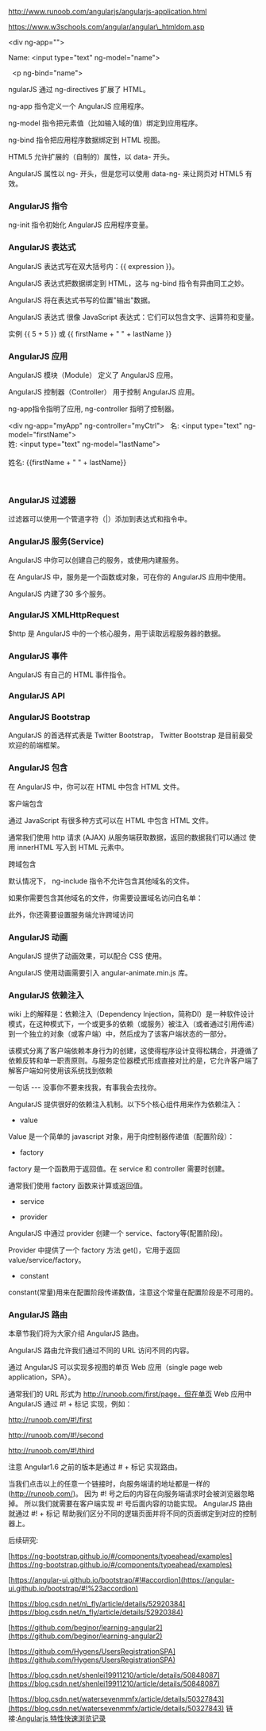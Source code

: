 http://www.runoob.com/angularjs/angularjs-application.html

https://www.w3schools.com/angular/angular\_htmldom.asp

<div ng-app="">
  <p>Name: <input type="text" ng-model="name"></p>
  <p ng-bind="name"></p>
</div>

ngularJS 通过 ng-directives 扩展了 HTML。

ng-app 指令定义一个 AngularJS 应用程序。

ng-model 指令把元素值（比如输入域的值）绑定到应用程序。

ng-bind 指令把应用程序数据绑定到 HTML 视图。

HTML5 允许扩展的（自制的）属性，以 data- 开头。

AngularJS 属性以 ng- 开头，但是您可以使用 data-ng- 来让网页对 HTML5 有效。

### AngularJS 指令

ng-init 指令初始化 AngularJS 应用程序变量。

### AngularJS 表达式

AngularJS 表达式写在双大括号内：{{ expression }}。

AngularJS 表达式把数据绑定到 HTML，这与 ng-bind 指令有异曲同工之妙。

AngularJS 将在表达式书写的位置"输出"数据。

AngularJS 表达式 很像 JavaScript 表达式：它们可以包含文字、运算符和变量。

实例 {{ 5 + 5 }} 或 {{ firstName + " " + lastName }}

### AngularJS 应用

AngularJS 模块（Module） 定义了 AngularJS 应用。

AngularJS 控制器（Controller） 用于控制 AngularJS 应用。

ng-app指令指明了应用, ng-controller 指明了控制器。

<div ng-app="myApp" ng-controller="myCtrl">
 
名: <input type="text" ng-model="firstName"><br>
姓: <input type="text" ng-model="lastName"><br>
<br>
姓名: {{firstName + " " + lastName}}
 
</div>
 
<script>
var app = angular.module('myApp', \[\]);
app.controller('myCtrl', function($scope) {
    $scope.firstName= "John";
    $scope.lastName= "Doe";
});
</script>

### AngularJS 过滤器

过滤器可以使用一个管道字符（|）添加到表达式和指令中。

### AngularJS 服务(Service)

AngularJS 中你可以创建自己的服务，或使用内建服务。

在 AngularJS 中，服务是一个函数或对象，可在你的 AngularJS 应用中使用。

AngularJS 内建了30 多个服务。

### AngularJS XMLHttpRequest

$http 是 AngularJS 中的一个核心服务，用于读取远程服务器的数据。

### AngularJS 事件

AngularJS 有自己的 HTML 事件指令。

### AngularJS API

### AngularJS Bootstrap

AngularJS 的首选样式表是 Twitter Bootstrap， Twitter Bootstrap 是目前最受欢迎的前端框架。

### AngularJS 包含

在 AngularJS 中，你可以在 HTML 中包含 HTML 文件。

客户端包含

通过 JavaScript 有很多种方式可以在 HTML 中包含 HTML 文件。

通常我们使用 http 请求 (AJAX) 从服务端获取数据，返回的数据我们可以通过 使用 innerHTML 写入到 HTML 元素中。

跨域包含

默认情况下， ng-include 指令不允许包含其他域名的文件。

如果你需要包含其他域名的文件，你需要设置域名访问白名单：

此外，你还需要设置服务端允许跨域访问

### AngularJS 动画

AngularJS 提供了动画效果，可以配合 CSS 使用。

AngularJS 使用动画需要引入 angular-animate.min.js 库。

### AngularJS 依赖注入

wiki 上的解释是：依赖注入（Dependency Injection，简称DI）是一种软件设计模式，在这种模式下，一个或更多的依赖（或服务）被注入（或者通过引用传递）到一个独立的对象（或客户端）中，然后成为了该客户端状态的一部分。

该模式分离了客户端依赖本身行为的创建，这使得程序设计变得松耦合，并遵循了依赖反转和单一职责原则。与服务定位器模式形成直接对比的是，它允许客户端了解客户端如何使用该系统找到依赖

一句话 --- 没事你不要来找我，有事我会去找你。

AngularJS 提供很好的依赖注入机制。以下5个核心组件用来作为依赖注入：

*   value
    

Value 是一个简单的 javascript 对象，用于向控制器传递值（配置阶段）：

*   factory
    

factory 是一个函数用于返回值。在 service 和 controller 需要时创建。

通常我们使用 factory 函数来计算或返回值。

*   service
    
*   provider
    

AngularJS 中通过 provider 创建一个 service、factory等(配置阶段)。

Provider 中提供了一个 factory 方法 get()，它用于返回 value/service/factory。

*   constant
    

constant(常量)用来在配置阶段传递数值，注意这个常量在配置阶段是不可用的。

### AngularJS 路由

本章节我们将为大家介绍 AngularJS 路由。

AngularJS 路由允许我们通过不同的 URL 访问不同的内容。

通过 AngularJS 可以实现多视图的单页 Web 应用（single page web application，SPA）。

通常我们的 URL 形式为 http://runoob.com/first/page，但在单页 Web 应用中 AngularJS 通过 #! + 标记 实现，例如：

http://runoob.com/#!/first

http://runoob.com/#!/second

http://runoob.com/#!/third

注意 Angular1.6 之前的版本是通过 # + 标记 实现路由。

当我们点击以上的任意一个链接时，向服务端请的地址都是一样的 (http://runoob.com/)。 因为 #! 号之后的内容在向服务端请求时会被浏览器忽略掉。 所以我们就需要在客户端实现 #! 号后面内容的功能实现。 AngularJS 路由就通过 #! + 标记 帮助我们区分不同的逻辑页面并将不同的页面绑定到对应的控制器上。

后续研究:

[https://ng-bootstrap.github.io/#/components/typeahead/examples](https://ng-bootstrap.github.io/#/components/typeahead/examples)

[https://angular-ui.github.io/bootstrap/#!#accordion](https://angular-ui.github.io/bootstrap/#!%23accordion)

[https://blog.csdn.net/n\_fly/article/details/52920384](https://blog.csdn.net/n_fly/article/details/52920384)

[https://github.com/beginor/learning-angular2](https://github.com/beginor/learning-angular2)

[https://github.com/Hygens/UsersRegistrationSPA](https://github.com/Hygens/UsersRegistrationSPA)

[https://blog.csdn.net/shenlei19911210/article/details/50848087](https://blog.csdn.net/shenlei19911210/article/details/50848087)

[https://blog.csdn.net/watersevenmmfx/article/details/50327843](https://blog.csdn.net/watersevenmmfx/article/details/50327843)
链接:[Angularjs 特性快速浏览记录](https://bbs.huaweicloud.com/blogs/275a6af6e30911e8bd5a7ca23e93a891)